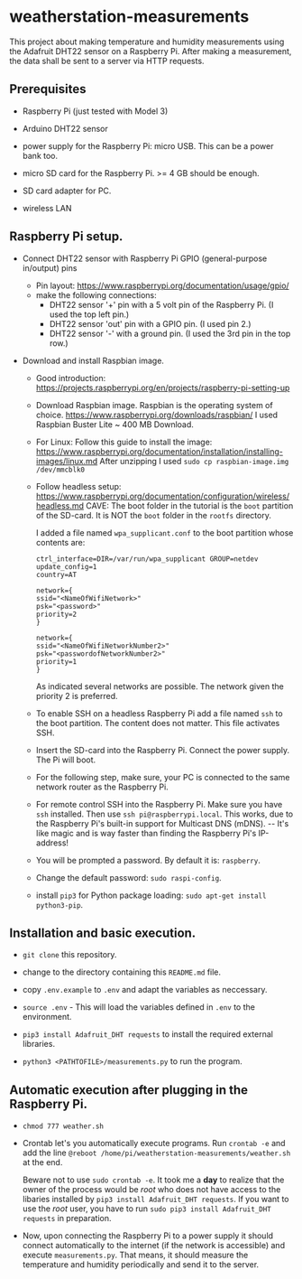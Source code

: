 # weatherstation-measurements

This project about making temperature and humidity measurements using the Adafruit DHT22 sensor on a Raspberry Pi. After making a measurement, the data shall be sent to a server via HTTP requests.

## Prerequisites

- Raspberry Pi (just tested with Model 3)

- Arduino DHT22 sensor

- power supply for the Raspberry Pi: micro USB. This can be a power bank too.

- micro SD card for the Raspberry Pi. >= 4 GB should be enough.

- SD card adapter for PC.

- wireless LAN

## Raspberry Pi setup.

- Connect DHT22 sensor with Raspberry Pi GPIO (general-purpose in/output) pins
  - Pin layout: https://www.raspberrypi.org/documentation/usage/gpio/
  - make the following connections:
    - DHT22 sensor '+' pin with a 5 volt pin of the Raspberry Pi. (I used the top left pin.)
    - DHT22 sensor 'out' pin with a GPIO pin. (I used pin 2.)
    - DHT22 sensor '-' with a ground pin. (I used the 3rd pin in the top row.)


- Download and install Raspbian image.
  - Good introduction: https://projects.raspberrypi.org/en/projects/raspberry-pi-setting-up
  - Download Raspbian image. Raspbian is the operating system of choice. https://www.raspberrypi.org/downloads/raspbian/  I used Raspbian Buster Lite ~ 400 MB Download.

  - For Linux: Follow this guide to install the image: https://www.raspberrypi.org/documentation/installation/installing-images/linux.md After unzipping I used `sudo cp raspbian-image.img /dev/mmcblk0`

  - Follow headless setup: https://www.raspberrypi.org/documentation/configuration/wireless/headless.md CAVE: The boot folder in the tutorial is the `boot` partition of the SD-card. It is NOT the `boot` folder in the `rootfs` directory. 

    I added a file named `wpa_supplicant.conf` to the boot partition whose contents are:

    ```
    ctrl_interface=DIR=/var/run/wpa_supplicant GROUP=netdev
    update_config=1
    country=AT

    network={
    ssid="<NameOfWifiNetwork>"
    psk="<password>"
    priority=2
    }

    network={
    ssid="<NameOfWifiNetworkNumber2>"
    psk="<passwordofNetworkNumber2>"
    priority=1
    }
    ```
    As indicated several networks are possible.
    The network given the priority 2 is preferred.

  - To enable SSH on a headless Raspberry Pi add a file named `ssh` to the boot partition. The content does not matter. This file activates SSH.

  - Insert the SD-card into the Raspberry Pi. Connect the power supply. The Pi will boot. 

  - For the following step, make sure, your PC is connected to the same network router as the Raspberry Pi.

  - For remote control SSH into the Raspberry Pi. Make sure you have `ssh` installed. Then use `ssh pi@raspberrypi.local`. This works, due to the Raspberry Pi's built-in support for Multicast DNS (mDNS). -- It's like magic and is way faster than finding the Raspberry Pi's IP-address!

  - You will be prompted a password. By default it is: `raspberry`.

  - Change the default password: `sudo raspi-config`.

  - install `pip3` for Python package loading: `sudo apt-get install python3-pip`.


## Installation and basic execution.

- `git clone` this repository.

- change to the directory containing this `README.md` file.

- copy `.env.example` to `.env` and adapt the variables as neccessary.

- `source .env` - This will load the variables defined in `.env` to the environment.

- `pip3 install Adafruit_DHT requests` to install the required external libraries. 

- `python3 <PATHTOFILE>/measurements.py` to run the program.

## Automatic execution after plugging in the Raspberry Pi.

- `chmod 777 weather.sh`

- Crontab let's you automatically execute programs. Run `crontab -e` and add the line `@reboot /home/pi/weatherstation-measurements/weather.sh` at the end. 

  Beware not to use `sudo crontab -e`. It took me a **day** to realize that the owner of the process would be *root* who does not have access to the libaries installed by `pip3 install Adafruit_DHT requests`. If you want to use the *root* user, you have to run `sudo pip3 install Adafruit_DHT requests` in preparation.

- Now, upon connecting the Raspberry Pi to a power supply it should connect automatically to the internet (if the network is accessible) and execute `measurements.py`. That means, it should measure the temperature and humidity periodically and send it to the server.